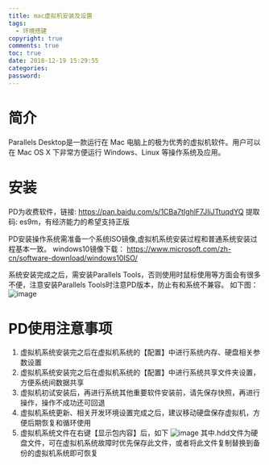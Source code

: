 ```yaml
---
title: mac虚拟机安装及设置
tags:
  - 环境搭建
copyright: true
comments: true
toc: true
date: 2018-12-19 15:29:55
categories:
password:
---
```


# 简介
Parallels Desktop是一款运行在 Mac 电脑上的极为优秀的虚拟机软件。用户可以在 Mac OS X 下非常方便运行 Windows、Linux 等操作系统及应用。

# 安装
PD为收费软件，链接: https://pan.baidu.com/s/1CBa7tIghlF7JIiJTtuqdYQ 提取码: es9m，有经济能力的希望支持正版

PD安装操作系统需准备一个系统ISO镜像,虚拟机系统安装过程和普通系统安装过程基本一致。
windows10镜像下载： https://www.microsoft.com/zh-cn/software-download/windows10ISO/

系统安装完成之后，需安装Parallels Tools，否则使用时鼠标使用等方面会有很多不便，注意安装Parallels Tools时注意PD版本，防止有和系统不兼容。
如下图：
![image](/pub-images/Parallels%20Tools.png)

# PD使用注意事项
1. 虚拟机系统安装完之后在虚拟机系统的【配置】中进行系统内存、硬盘相关参数设置
2. 虚拟机系统安装完之后在虚拟机系统的【配置】中进行系统共享文件夹设置，方便系统间数据共享
3. 虚拟机初试安装后，再进行系统其他重要软件安装前，请先保存快照，再进行操作，操作不成功还可回退
4. 虚拟机系统更新、相关开发环境设置完成之后，建议移动硬盘保存虚拟机，方便后期恢复和循环使用
5. 虚拟机系统文件在右键【显示包内容】后，如下
![image](/pub-images/虚拟机文件结构.png)
其中.hdd文件为硬盘文件，可在虚拟机系统故障时优先保存此文件，或者将此文件复制替换到备份的虚拟机系统即可恢复






 